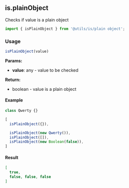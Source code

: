 ## is.plainObject

Checks if value is a plain object

```javascript
import { isPlainObject } from '@utils/is/plain object';
```

### Usage

```javascript
isPlainObject(value)
```

**Params:**

* **value**: any - value to be checked

**Return:**

* boolean - value is a plain object

#### Example

```javascript
class Qwerty {}

[
  isPlainObject({}),

  isPlainObject(new Qwerty()),
  isPlainObject([]),
  isPlainObject(new Boolean(false)),
]
```

#### Result

```json
[
  true,
  false, false, false
]
```